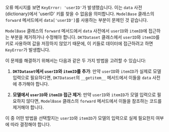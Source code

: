 오류 메시지를 보면 `KeyError: 'userID'`가 발생했습니다. 이는 `data` 사전(dictionary)에서 'userID' 키를 찾을 수 없음을 의미합니다. `ModelBase` 클래스의 `forward` 메서드에서 `data['userID']`를 사용하는 부분이 문제인 것 같습니다.

`ModelBase` 클래스의 `forward` 메서드에서 `data` 사전에서 `userID`와 `itemID`에 접근하는 부분을 제거하거나 수정해야 합니다. `DKTDataset` 클래스에서 `userID`와 `itemID`를 키로 사용하여 값을 저장하지 않았기 때문에, 이 키들로 데이터에 접근하려고 하면 `KeyError`가 발생합니다.

이 문제를 해결하기 위해서는 다음과 같은 두 가지 방법을 고려할 수 있습니다:

1. **`DKTDataset`에서 `userID`와 `itemID`를 추가**: 만약 `userID`와 `itemID`가 실제로 모델 입력으로 필요하다면, `DKTDataset`의 `__getitem__` 메서드에서 이들을 `data` 사전에 추가해야 합니다.
    
2. **모델에서 `userID`와 `itemID` 접근 제거**: 만약 `userID`와 `itemID`가 모델 입력으로 필요하지 않다면, `ModelBase` 클래스의 `forward` 메서드에서 이들을 참조하는 코드를 제거해야 합니다.
    

이 중 어떤 방법을 선택할지는 `userID`와 `itemID`가 모델의 입력으로 실제 필요한지 여부에 따라 결정해야 합니다.